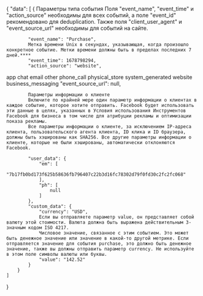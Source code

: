 {
    "data": [
        {
            Параметры типа события
            Поля "event_name", "event_time" и "action_source" необходимы для всех событий, а поле "event_id" рекомендовано для deduplication. Также поля "client_user_agent" и "event_source_url" необходимы для событий на сайте.

            "event_name": "Purchase",
            Метка времени Unix в секундах, указывающая, когда произошло конкретное событие. Метки времени должны быть в пределах последних 7 дней.****
            "event_time": 1678798294,
            "action_source": "website",
app
chat
email
other
phone_call
physical_store
system_generated
website
business_messaging
            "event_source_url": null,

            Параметры информации о клиенте
            Включите по крайней мере один параметр информации о клиентах в каждое событие, которое хотите отправить. Facebook будет использовать эти данные в целях, указанных в Условия использования Инструментов Facebook для бизнеса в том числе для атрибуции рекламы и оптимизации показа рекламы.
            Все параметры информации о клиенте, за исключением IP-адреса клиента, пользовательского агента клиента, ID клика и ID браузера, должны быть хэшированы как SHA256. Все другие параметры информации о клиенте, которые не были хэшированы, автоматически отклоняются Facebook.

            "user_data": {
                "em": [
                    "7b17fb0bd173f625b58636fb796407c22b3d16fc78302d79f0fd30c2fc2fc068"
                ],
                "ph": [
                    null
                ]
            },
            "custom_data": {
                "currency": "USD",
                Если вы отправляете параметр value, он представляет собой валюту этой стоимости. Валюта должна быть выражена действительным 3-значным кодом ISO 4217.
                Числовое значение, связанное с этим событием. Это может быть денежное значение или значение в какой-то другой метрике. Если отправляется значение для события purchase, это должно быть денежное значение, также вы должны отправить параметр currency. Не используйте в этом поле символы валюты или буквы.
                "value": "142.52"
            }
        }
    ]
}
